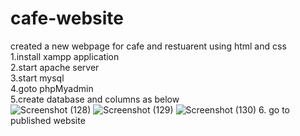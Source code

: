 # cafe-website
created a new webpage for cafe and restuarent using html and css <br/>
1.install xampp application <br/>
2.start apache server <br/>
3.start mysql <br/>
4.goto phpMyadmin <br/>
5.create database and columns as below <br/>
![Screenshot (128)](https://user-images.githubusercontent.com/120024002/206401069-da1532fb-c9b3-4028-b4d9-a6be2c7480ef.png)
![Screenshot (129)](https://user-images.githubusercontent.com/120024002/206401076-2bf6a351-ced9-43a9-bd48-6e2c63e738f6.png)
![Screenshot (130)](https://user-images.githubusercontent.com/120024002/206401481-552b5bfc-5e05-44ce-b281-56ae4df9138a.png)
6. go to published website
